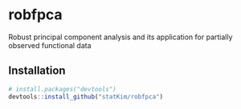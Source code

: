 # robfpca

Robust principal component analysis and its application for partially observed functional data

## Installation
```r
# install.packages("devtools")
devtools::install_github("statKim/robfpca")
```
